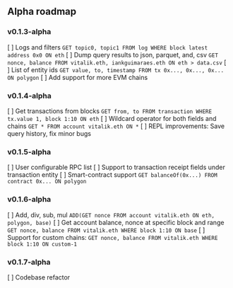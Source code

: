 ## Alpha roadmap

### v0.1.3-alpha
[ ] Logs and filters
 `GET topic0, topic1 FROM log WHERE block latest address 0x0 ON eth`
[ ] Dump query results to json, parquet, and, csv
 `GET nonce, balance FROM vitalik.eth, iankguimaraes.eth ON eth > data.csv`
[ ] List of entity ids
 `GET value, to, timestamp FROM tx 0x..., 0x..., 0x... ON polygon`
[ ] Add support for more EVM chains

### v0.1.4-alpha
[ ] Get transactions from blocks
`GET from, to FROM transaction WHERE tx.value 1, block 1:10 ON eth`
[ ] Wildcard operator for both fields and chains
 `GET * FROM account vitalik.eth ON *`
[ ] REPL improvements: Save query history, fix minor bugs

### v0.1.5-alpha
 [ ] User configurable RPC list
 [ ] Support to transaction receipt fields under transaction entity
 [ ] Smart-contract support
 `GET balanceOf(0x...) FROM contract 0x... ON polygon`

### v0.1.6-alpha
[ ] Add, div, sub, mul
`ADD(GET nonce FROM account vitalik.eth ON eth, polygon, base)`
[ ] Get account balance, nonce at specific block and range
 `GET nonce, balance FROM vitalik.eth WHERE block 1:10 ON base`
[ ] Support for custom chains:
 `GET nonce, balance FROM vitalik.eth WHERE block 1:10 ON custom-1`

### v0.1.7-alpha
[ ] Codebase refactor
